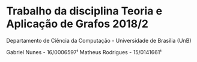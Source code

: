 # Trabalho da disciplina Teoria e Aplicação de Grafos 2018/2 

Departamento de Ciência da Computação - Universidade de Brasília (UnB)

Gabriel Nunes     - 16/0006597¹
Matheus Rodrigues - 15/0141661¹
